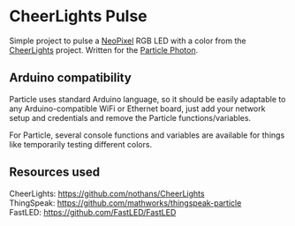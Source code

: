 # CheerLights Pulse

Simple project to pulse a [NeoPixel](https://www.adafruit.com/category/168) RGB LED with a color from the [CheerLights](https://cheerlights.com/) project. Written for the [Particle Photon](https://docs.particle.io/guide/getting-started/intro/photon/).

## Arduino compatibility
Particle uses standard Arduino language, so it should be easily adaptable to any Arduino-compatible WiFi or Ethernet board, just add your network setup and credentials and remove the Particle functions/variables.

For Particle, several console functions and variables are available for things like temporarily testing different colors.

## Resources used
CheerLights: https://github.com/nothans/CheerLights  
ThingSpeak: https://github.com/mathworks/thingspeak-particle  
FastLED: https://github.com/FastLED/FastLED

